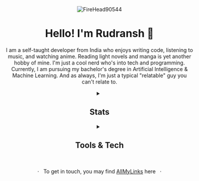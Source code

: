 <div align="center">
  <img src="https://komarev.com/ghpvc/?username=FireHead90544&style=for-the-badge&color=2f81f7" alt="FireHead90544" />
  <h1>Hello! I'm Rudransh 👋</h1>
  <p>I am a self-taught developer from India who enjoys writing code, listening to music, and watching anime. Reading light novels and manga is yet another hobby of mine. I'm just a cool nerd who's into tech and programming. Currently, I am pursuing my bachelor's degree in Artificial Intelligence & Machine Learning. And as always, I'm just a typical "relatable" guy you can't relate to.</p>
</div>

<div align="center">
  <details>
    <summary><h2>Stats</h2></summary>
    <img src="https://github-readme-stats.vercel.app/api?username=FireHead90544&show_icons=true&theme=radical" alt="Stats">
    <img src="https://github-readme-streak-stats.herokuapp.com/?user=FireHead90544&theme=radical" alt="Streak">
    <img src="https://github-readme-stats.vercel.app/api/top-langs/?username=FireHead90544&layout=donut&show_icons=true&theme=radical" alt="Languages">
    <img src="https://github-profile-trophy.vercel.app/?username=FireHead90544&row=2&column=3&theme=radical" alt="Languages">
  </details>
</div>

<div align="center">
  <details>
    <summary><h2>Tools & Tech</h2></summary>
    <h4>Languages</h4>
    <img src="https://img.shields.io/badge/-Python-f6d747?style=for-the-badge">
    <img src="https://img.shields.io/badge/-C-f6d747?style=for-the-badge">
    <img src="https://img.shields.io/badge/-C%23-f6d747?style=for-the-badge">
    <br>
    <img src="https://img.shields.io/badge/-HTML5-f6d747?style=for-the-badge">
    <img src="https://img.shields.io/badge/-CSS3-f6d747?style=for-the-badge">
    <img src="https://img.shields.io/badge/-JavaScript-f6d747?style=for-the-badge">
    <br>
    <img src="https://img.shields.io/badge/-TypeScript-f6d747?style=for-the-badge">
    <h4>Libraries & Frameworks</h4>
    <img src="https://img.shields.io/badge/-django-e34c26?style=for-the-badge">
    <img src="https://img.shields.io/badge/-Flask-e34c26?style=for-the-badge">
    <img src="https://img.shields.io/badge/-FastAPI-e34c26?style=for-the-badge">
    <img src="https://img.shields.io/badge/-BeautifulSoup-e34c26?style=for-the-badge">
    <br>
    <img src="https://img.shields.io/badge/-discord.py-e34c26?style=for-the-badge">
    <img src="https://img.shields.io/badge/-QT Framework-e34c26?style=for-the-badge">
    <br>
    <img src="https://img.shields.io/badge/-TailwindCSS-e34c26?style=for-the-badge">
    <img src="https://img.shields.io/badge/-Bootstrap-e34c26?style=for-the-badge">
    <img src="https://img.shields.io/badge/-React-e34c26?style=for-the-badge">
    <br>
    <img src="https://img.shields.io/badge/-NextJS-e34c26?style=for-the-badge">
    <img src="https://img.shields.io/badge/-Prisma-e34c26?style=for-the-badge">
    <br>
    <h4>Databases</h4>
    <img src="https://img.shields.io/badge/-PostgreSQL-8df7b5?style=for-the-badge">
    <img src="https://img.shields.io/badge/-MySQL-8df7b5?style=for-the-badge">
    <img src="https://img.shields.io/badge/-SQLite-8df7b5?style=for-the-badge">
    <h4>Deployment</h4>
    <img src="https://img.shields.io/badge/-nginx-563d7c?style=for-the-badge">
    <img src="https://img.shields.io/badge/-apache2-563d7c?style=for-the-badge">
    <img src="https://img.shields.io/badge/-Heroku-563d7c?style=for-the-badge">
    <br>
    <img src="https://img.shields.io/badge/-GitHub_Pages-563d7c?style=for-the-badge">
    <img src="https://img.shields.io/badge/-ubuntu-563d7c?style=for-the-badge">
    <h4>Version Control & Tools</h4>
    <img src="https://img.shields.io/badge/-Git-e4406f?style=for-the-badge">
    <img src="https://img.shields.io/badge/-GitHub-e4406f?style=for-the-badge">
    <img src="https://img.shields.io/badge/-Visual_Studio_Code-e4406f?style=for-the-badge">
    <br>
    <img src="https://img.shields.io/badge/-Discord-e4406f?style=for-the-badge">
    <img src="https://img.shields.io/badge/-Unity-e4406f?style=for-the-badge">
    <img src="https://img.shields.io/badge/-Canva-e4406f?style=for-the-badge">
  </details>
</div>

<div align="center">
  <br>
  <p>·   To get in touch, you may find <a href="https://rudra.is-a.dev/allmylinks/" target="_blank">AllMyLinks</a> here   ·</p>
</div>
